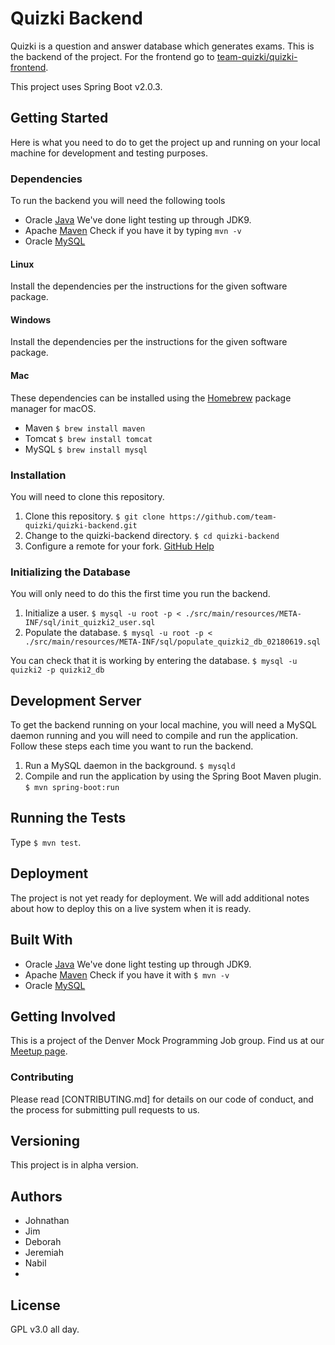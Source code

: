 # Quizki Backend

Quizki is a question and answer database which generates exams. This is the backend of the project. For the frontend go to [team-quizki/quizki-frontend](https://github.com/team-quizki/quizki-frontend).

This project uses Spring Boot v2.0.3.

## Getting Started
Here is what you need to do to get the project up and running on your local machine for development and testing purposes.

### Dependencies
To run the backend you will need the following tools
* Oracle [Java](https://www.oracle.com/technetwork/java/javase/downloads/index.html) We've done light testing up through JDK9.
* Apache [Maven](https://maven.apache.org/) Check if you have it by typing `mvn -v`
* Oracle [MySQL](https://www.mysql.com/)

#### Linux
Install the dependencies per the instructions for the given software package.

#### Windows
Install the dependencies per the instructions for the given software package.

#### Mac
These dependencies can be installed using the [Homebrew](https://brew.sh/) package manager for macOS.
* Maven `$ brew install maven`
* Tomcat `$ brew install tomcat`
* MySQL `$ brew install mysql`

### Installation
You will need to clone this repository.
  1. Clone this repository. `$ git clone https://github.com/team-quizki/quizki-backend.git`
  2. Change to the quizki-backend directory. `$ cd quizki-backend`
  3. Configure a remote for your fork. [GitHub Help](https://gist.github.com/PurpleBooth/109311bb0361f32d87a2)

### Initializing the Database
You will only need to do this the first time you run the backend.
  1. Initialize a user. `$ mysql -u root -p < ./src/main/resources/META-INF/sql/init_quizki2_user.sql`
  2. Populate the database. `$ mysql -u root -p < ./src/main/resources/META-INF/sql/populate_quizki2_db_02180619.sql`

You can check that it is working by entering the database. `$ mysql -u quizki2 -p quizki2_db`

## Development Server
To get the backend running on your local machine, you will need a MySQL daemon running and you will need to compile and run the application. Follow these steps each time you want to run the backend.
  1. Run a MySQL daemon in the background. `$ mysqld`
  2. Compile and run the application by using the Spring Boot Maven plugin. `$ mvn spring-boot:run`

## Running the Tests

Type `$ mvn test`.

## Deployment

The project is not yet ready for deployment. We will add additional notes about how to deploy this on a live system when it is ready.

## Built With
* Oracle [Java](https://www.oracle.com/technetwork/java/javase/downloads/index.html) We've done light testing up through JDK9.
* Apache [Maven](https://maven.apache.org/) Check if you have it with `$ mvn -v`
* Oracle [MySQL](https://www.mysql.com/)

## Getting Involved

This is a project of the Denver Mock Programming Job group. Find us at our [Meetup page](https://www.meetup.com/Denver-Mock-Programming-Job-Meetup/).

### Contributing
Please read [CONTRIBUTING.md] for details on our code of conduct, and the process for submitting pull requests to us.

## Versioning

This project is in alpha version.

## Authors

* Johnathan
* Jim
* Deborah
* Jeremiah
* Nabil
*

## License

GPL v3.0 all day.




